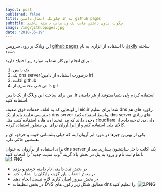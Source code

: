 ```yaml
---
layout: post
published: false
title: چگونگی اتصال دامین ir به github pages
subtitle: چگونه بدون داشتن هاست یک وب سایت داشته باشیم.
image: /img/githubpages.jpg
date: '2018-05-19'
---
```

این وبلاگ بر روی سرویس [github pages](https://pages.github.com/) با استفاده از ابزاری به نام [Jeklly](https://jekyllrb.com/) ساخته شده.

برای انجام این کار شما به موارد زیر احتیاج دارید :
1. یک دامین
2. یک dns server(درصورت استفاده از دامین ir)
3. اکانت github
4. دانش فنی مختصری از git

من برای ساخت این وبلاگ از یک دامین .ir استفاده کردم ولی شما میتونید از هر دامینی استفاده کنید.

از اونجایی که به لطف خدمات فوق ضعیف nic.ir شما برای تنظیم dns  رکورد های هم دسترسی ندارید باید از یک dns server واسط استفاده کنید.
dns server های زیادی وجود دارند که می تونید اون هارو استفاده کنید، مثل [cloudflare](https://www.cloudflare.com) ولی من ترجیه دادم از کالای ملی استفاده کنم و از [ابرا آروان](https://www.arvancloud.com/fa/) برای این منظور استفاده کردم.

یکی از بهترین چیزها در مورد ابر آروان اینه که خیلی پشتیبانی خوب و حرفهه ای و همچنین خاکی داره.

برای استفاده از برآروان به عنوان dns server یک اکانت داخل سایتشون بسازید.
بعد از اتمام ثبت نام و ورود به پنل در بخش بالا گزینه "وب سایت جدید" را انتخاب کنید.
![1.PNG]({{site.baseurl}}/img/1.PNG)


- در بخش ثبت دامنه، نام دامنه خودتونو بزنید
- در بخش انتخاب پلن گزینه رایگان را انتخاب کنید
- در بخش سرور اصلی کاری لازم نیست انجام دهید
- در بخش تنظیمات DNS مطابق شکل زیر رکورد های dns را تنظیم کنید.
![2.PNG]({{site.baseurl}}/img/2.PNG)
